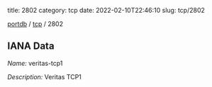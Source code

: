 title: 2802
category: tcp
date: 2022-02-10T22:46:10
slug: tcp/2802

[portdb](/) / [tcp](/category/tcp.html) / 2802


## IANA Data

_Name:_ veritas-tcp1

_Description:_ Veritas TCP1

